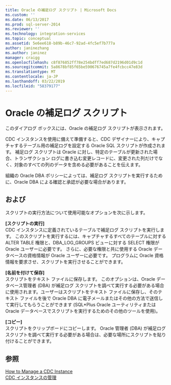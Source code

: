 ```yaml
---
title: Oracle の補足ログ スクリプト | Microsoft Docs
ms.custom: ''
ms.date: 06/13/2017
ms.prod: sql-server-2014
ms.reviewer: ''
ms.technology: integration-services
ms.topic: conceptual
ms.assetid: 5e6ee618-b89b-46c7-92ad-4fc5ef7b777a
author: janinezhang
ms.author: janinez
manager: craigg
ms.openlocfilehash: c8f876852ff78e254bdff7ed687d2196d01d9c1d
ms.sourcegitcommit: 5a8678bf85f65be590676745a7fe4fcbcc47e83d
ms.translationtype: MT
ms.contentlocale: ja-JP
ms.lasthandoff: 03/22/2019
ms.locfileid: "58379177"
---
```

# <a name="oracle-supplemental-logging-script"></a>Oracle の補足ログ スクリプト
  このダイアログ ボックスには、Oracle の補足ログ スクリプトが表示されます。  
  
 CDC インスタンスを使用に備えて準備すると、CDC デザイナーにより、キャプチャするテーブル用の補足ログを設定する Oracle SQL スクリプトが作成されます。 補足ログ スクリプトは Oracle に対し、特定のテーブルが更新された場合、トランザクション ログに書き込む変更レコードに、変更された列だけでなく、対象のすべての列のデータを含める必要があることを伝えます。  
  
 組織の Oracle DBA ポリシーによっては、補足ログ スクリプトを実行するために、Oracle DBA による確認と承認が必要な場合があります。  
  
## <a name="options"></a>および  
 スクリプトの実行方法について使用可能なオプションを次に示します。  
  
 **[スクリプトの実行]**  
 CDC インスタンスに定義されているテーブルで補足ログ スクリプトを実行します。 このスクリプトを実行するには、キャプチャするすべてのテーブルに対する ALTER TABLE 権限と、DBA_LOG_GROUPS ビューに対する SELECT 権限が Oracle ユーザーに必要です。 さらに、必要な権限と共に使用する Oracle データベースの資格情報が Oracle ユーザーに必要です。 プログラムに Oracle 資格情報を要求させ、スクリプトを実行させることができます。  
  
 **[名前を付けて保存]**  
 スクリプトをテキスト ファイルに保存します。 このオプションは、Oracle データベース管理者 (DBA) が補足ログ スクリプトを調べて実行する必要がある場合に使用されます。ユーザーはスクリプトをテキスト ファイルに保存し、そのテキスト ファイルを後で Oracle DBA に電子メールまたはその他の方法で送信して実行してもらうことができます (SQL*Plus Oracle ユーティリティまたは Oracle データベースでスクリプトを実行するためのその他のツールを使用)。  
  
 **[コピー]**  
 スクリプトをクリップボードにコピーします。 Oracle 管理者 (DBA) が補足ログ スクリプトを調べて実行する必要がある場合は、必要な場所にスクリプトを貼り付けることができます。  
  
## <a name="see-also"></a>参照  
 [How to Manage a CDC Instance](manage-a-cdc-instance.md)   
 [CDC インスタンスの管理](manage-a-cdc-instance.md)  
  
  
